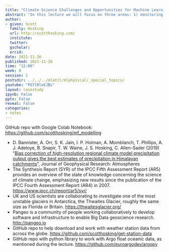 ```yaml
---
title: "Climate Science Challenges and Opportunities for Machine Learning"
abstract: "In this lecture we will focus on three areas: 1) monitoring environmental change; 2) modelling our climate; and 3) quantifying climate risks. The first section will highlight some of the key observational datasets available for assessing how our atmosphere and oceans have changed over the recent past (from 1900 to the present day), and some of the challenges surrounding the non-uniform distribution of in-situ measurements. The second section will briefly explain what a climate model simulator is, what they are good at doing and the challenges associated with comparing their output with real-world climate change. Then in the third section we will discuss how the climate research community increases spatial granularity of our climate models and zoom-in on specific regions of interest, such as densely populated regions or vulnerable environments. At the end we will go through a Google Colab notebook using some gridded climate model simulation output to setup a Multifidelity Climate Modelling data challenge!"
author:
- given: Scott
  family: Hosking
  url: http://scotthosking.com/
  institute:
  twitter:
  gscholar:
  orcid:
date: 2021-11-26
published: 2021-11-26
time: "12:00"
week: 8
session: 1
postsdir: ../../../mlatcl/mlphysical/_special_topics/
youtube: "PO7lRleEJBs"
layout: casestudy
ipynb: False
pptx: False
reveal: False
categories:
- notes
---
```




GitHub repo with Google Colab Notebook: <https://github.com/scotthosking/mf_modelling>

* D. Bannister, A. Orr, S. K. Jain, I. P. Holman, A. Momblanch, T. Phillips, A. J. Adeloye, B. Snapir, T. W. Waine, J. S. Hosking, C. Allen-Sader (2019) “[Bias correction of high-resolution regional climate model precipitation output gives the best estimates of precipitation in Himalayan catchments](http://dx.doi.org/10.1029/2019JD030804)”, Journal of Geophysical Research: Atmospheres
* The Synthesis Report (SYR) of the IPCC Fifth Assessment Report (AR5) provides an overview of the state of knowledge concerning the science of climate change, emphasizing new results since the publication of the IPCC Fourth Assessment Report (AR4) in 2007. <https://www.ipcc.ch/report/ar5/syr/>
* UK and US scientists are collaborating to investigate one of the most unstable glaciers in Antarctica, the Thwaites Glacier, roughly the same size as Florida or Britain. <https://thwaitesglacier.org/>
* Pangeo is a community of people working collaboratively to develop software and infrastructure to enable Big Data geoscience research. <http://pangeo.io>
* GitHub repo to help download and work with weather station data from across the globe. <https://github.com/scotthosking/get-station-data>
* GitHub repo with python library to work with Argo float oceanic data, as mentioned during the lecture. <https://github.com/euroargodev/argopy>
